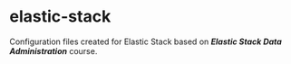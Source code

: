 # elastic-stack
Configuration files created for Elastic Stack based on ***Elastic Stack Data Administration*** course.
